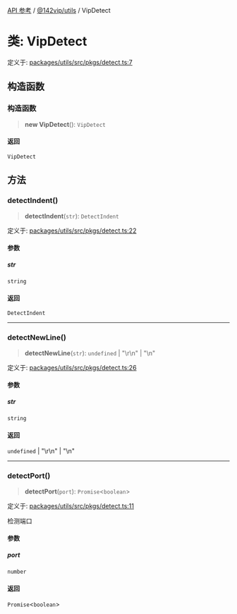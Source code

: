 [API 参考](../wiki/Home) / [@142vip/utils](../wiki/@142vip.utils) / VipDetect

# 类: VipDetect

定义于: [packages/utils/src/pkgs/detect.ts:7](https://github.com/142vip/core-x/blob/567cadf3a9f5104aada595325cfb94d08a88f92f/packages/utils/src/pkgs/detect.ts#L7)

## 构造函数

### 构造函数

> **new VipDetect**(): `VipDetect`

#### 返回

`VipDetect`

## 方法

### detectIndent()

> **detectIndent**(`str`): `DetectIndent`

定义于: [packages/utils/src/pkgs/detect.ts:22](https://github.com/142vip/core-x/blob/567cadf3a9f5104aada595325cfb94d08a88f92f/packages/utils/src/pkgs/detect.ts#L22)

#### 参数

##### str

`string`

#### 返回

`DetectIndent`

***

### detectNewLine()

> **detectNewLine**(`str`): `undefined` \| "\r\n" \| "\n"

定义于: [packages/utils/src/pkgs/detect.ts:26](https://github.com/142vip/core-x/blob/567cadf3a9f5104aada595325cfb94d08a88f92f/packages/utils/src/pkgs/detect.ts#L26)

#### 参数

##### str

`string`

#### 返回

`undefined` \| "\r\n" \| "\n"

***

### detectPort()

> **detectPort**(`port`): `Promise`\<`boolean`\>

定义于: [packages/utils/src/pkgs/detect.ts:11](https://github.com/142vip/core-x/blob/567cadf3a9f5104aada595325cfb94d08a88f92f/packages/utils/src/pkgs/detect.ts#L11)

检测端口

#### 参数

##### port

`number`

#### 返回

`Promise`\<`boolean`\>
